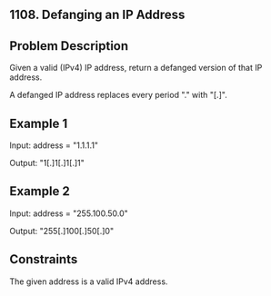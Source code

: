 ## 1108. Defanging an IP Address
## Problem Description

Given a valid (IPv4) IP address, return a defanged version of that IP address.

A defanged IP address replaces every period "." with "[.]".

## Example 1

Input: address = "1.1.1.1"

Output: "1[.]1[.]1[.]1"

## Example 2

Input: address = "255.100.50.0"

Output: "255[.]100[.]50[.]0"

## Constraints

The given address is a valid IPv4 address.